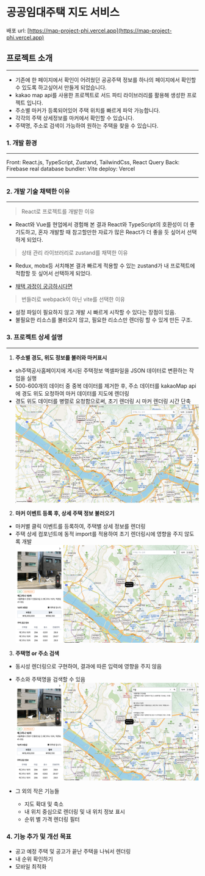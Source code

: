 # 공공임대주택 지도 서비스

배포 url: <a href="https://map-project-phi.vercel.app">[https://map-project-phi.vercel.app](https://map-project-phi.vercel.app)</a>

## 프로젝트 소개

---

- 기존에 한 페이지에서 확인이 어려웠던 공공주택 정보를
  하나의 페이지에서 확인할 수 있도록 하고싶어서 만들게 되었습니다.
- kakao map api를 사용한 프로젝트로 서드 파티 라이브러리를 활용해 생성한 프로젝트 입니다.
- 주소별 마커가 등록되어있어 주택 위치를 빠르게 파악 가능합니다.
- 각각의 주택 상세정보를 마커에서 확인할 수 있습니다.
- 주택명, 주소로 검색이 가능하여 원하는 주택을 찾을 수 있습니다.

### 1. 개발 환경

---

Front: React.js, TypeScript, Zustand, TailwindCss, React Query
Back: Firebase real database
bundler: Vite
deploy: Vercel

---

### 2. 개발 기술 채택한 이유

---

> React로 프로젝트를 개발한 이유

- React와 Vue를 현업에서 경험해 본 결과 React와 TypeScript의 호환성이 더 좋기도하고, 혼자 개발할 때 참고할만한 자료가 많은 React가 더 좋을 듯 싶어서 선택하게 되었다.

> 상태 관리 라이브러리로 zustand를 채택한 이유

- Redux, mobx등 서치해본 결과 빠르게 적용할 수 있는 zustand가 내 프로젝트에 적합할 듯 싶어서 선택하게 되었다.

- <a href="https://ember-fontina-aa1.notion.site/React-c59b06c4c09341778ccc521ff2a05142" target="_blank">채택 과정이 궁금하시다면</a>

> 번들러로 webpack이 아닌 vite를 선택한 이유

- 설정 파일이 필요하지 않고 개발 시 빠르게 시작할 수 있다는 장점이 있음.
- 불필요한 리소스를 불러오지 않고, 필요한 리소스만 렌더링 할 수 있게 만든 구조.

### 3. 프로젝트 상세 설명

---

1. <b>주소별 경도, 위도 정보를 불러와 마커표시</b>

- sh주택공사홈페이지에 게시된 주택정보 엑셀파일을 JSON 데이터로 변환하는 작업을 실행
- 500-600개의 데이터 중 중복 데이터를 제거한 후, 주소 데이터를 kakaoMap api에 경도 위도 요청하여 마커 데이터를 지도에 렌더링
- 경도 위도 데이터를 병렬로 요청함으로써, 초기 렌더링 시 마커 렌더링 시간 단축
  ![alt text](readme/img/image.png)

2. <b>마커 이벤트 등록 후, 상세 주택 정보 불러오기</b>

- 마커별 클릭 이벤트를 등록하여, 주택별 상세 정보를 렌더링
- 주택 상세 컴포넌트에 동적 import를 적용하여 초기 렌더링시에 영향을 주지 않도록 개발
  ![alt text](readme/img/image-2.png)

3. <b>주택명 or 주소 검색</b>

- 동시성 렌더링으로 구현하여, 결과에 따른 입력에 영향을 주지 않음
- 주소와 주택명을 검색할 수 있음
  ![alt text](readme/img/image-1.png)

- 그 외의 작은 기능들

  - 지도 확대 및 축소
  - 내 위치 중심으로 렌더링 및 내 위치 정보 표시
  - 순위 별 가격 렌더링 필터

### 4. 기능 추가 및 개선 목표

- 공고 예정 주택 및 공고가 끝난 주택을 나눠서 렌더링
- 내 순위 확인하기
- 모바일 최적화
